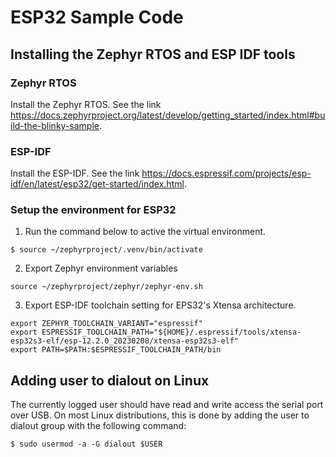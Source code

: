 # ESP32 Sample Code

## Installing the Zephyr RTOS and ESP IDF tools

### Zephyr RTOS

Install the Zephyr RTOS. See the link https://docs.zephyrproject.org/latest/develop/getting_started/index.html#build-the-blinky-sample.

### ESP-IDF

Install the ESP-IDF. See the link https://docs.espressif.com/projects/esp-idf/en/latest/esp32/get-started/index.html.

### Setup the environment for ESP32

1. Run the command below to active the virtual environment.

```console
$ source ~/zephyrproject/.venv/bin/activate
```

2. Export Zephyr environment variables

```console
source ~/zephyrproject/zephyr/zephyr-env.sh
```

3. Export ESP-IDF toolchain setting for EPS32's Xtensa architecture.

```console
export ZEPHYR_TOOLCHAIN_VARIANT="espressif"
export ESPRESSIF_TOOLCHAIN_PATH="${HOME}/.espressif/tools/xtensa-esp32s3-elf/esp-12.2.0_20230208/xtensa-esp32s3-elf"
export PATH=$PATH:$ESPRESSIF_TOOLCHAIN_PATH/bin
```


## Adding user to dialout on Linux
The currently logged user should have read and write access the serial port over USB. On most Linux distributions, this is done by adding the user to dialout group with the following command:

```console
$ sudo usermod -a -G dialout $USER
```

